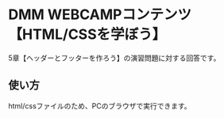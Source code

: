 # DMM WEBCAMPコンテンツ 【HTML/CSSを学ぼう】
5章【ヘッダーとフッターを作ろう】の演習問題に対する回答です。

## 使い方
html/cssファイルのため、PCのブラウザで実行できます。